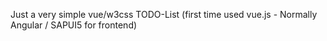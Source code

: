 Just a very simple vue/w3css TODO-List (first time used vue.js - Normally Angular / SAPUI5 for frontend)